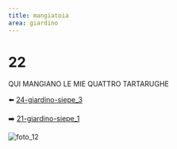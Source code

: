 ```yaml
---
title: mangiatoia
area: giardino
---
```

# 22
QUI MANGIANO LE MIE QUATTRO TARTARUGHE

⬅️ [24-giardino-siepe_3](24-giardino-siepe_3.md)

➡️ [21-giardino-siepe_1](21-giardino-siepe_1.md)

![foto_12](_assets/preview_color/foto_12.jpg)